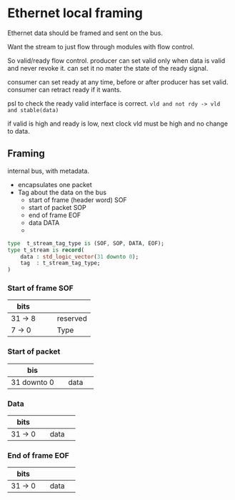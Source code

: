 # Ethernet local framing

Ethernet data should be framed and sent on the bus.

Want the stream to just flow through modules with flow control.

So valid/ready flow control.
producer can set valid only when data is valid and never revoke it. can set it no mater the state of the ready signal.

consumer can set ready at any time, before or after producer has set valid.
consumer can retract ready if it wants.

psl to check the ready valid interface is correct.
`vld and not rdy -> vld and stable(data)`

if valid is high and ready is low, next clock vld must be high and no change to data.

## Framing
internal bus, with metadata.
- encapsulates one packet
- Tag about the data on the bus
    - start of frame (header word) SOF
    - start of packet SOP
    - end of frame EOF
    - data DATA
    - 

```vhdl
type  t_stream_tag_type is (SOF, SOP, DATA, EOF);
type t_stream is record(
    data : std_logic_vector(31 downto 0);
    tag  : t_stream_tag_type;
)
```


### Start of frame SOF
|bits | | |  |
|-|-|-|-|
|31 -> 8 | | | reserved|
|7 -> 0  |  |  | Type |

### Start of packet
|bis | | | |
|-|-|-|-|
|31 downto 0 | | data |

### Data
| bits | | | | 
|-|-|-|-|
|31 -> 0 | | data |

### End of frame EOF
| bits | | | |
|-|-|-|-|
|31 -> 0 | | data |
